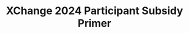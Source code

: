 ---
title: XChange 2024 Participant Subsidy Primer
redirect_to: https://drive.google.com/file/d/1E1tMeDocwdD25Eo9zpNj_BIi7bH0Y98Y/view?usp=sharing
redirect_from: 
  - /XC24SubsidyPrimer
  - /xc24subsidyprimer
---